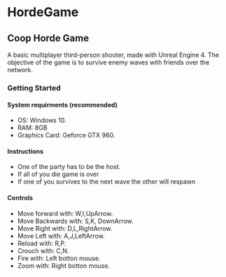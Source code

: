 # HordeGame

<h2> Coop Horde Game </h2>

A basic multiplayer third-person shooter, made with Unreal Engine 4. The objective of the game is to survive enemy waves with friends over the network. 

<h3> Getting Started </h3>
<h4> System requirments (recommended) </h4>
<ul>
	<li> OS: Windows 10.</li>
	<li> RAM: 8GB </li>
	<li> Graphics Card: Geforce GTX 960. </li>
</ul>

<h4> Instructions </h4>
<ul>
	<li>One of the party has to be the host. </li>
	<li>If all of you die game is over</li>
	<li>If one of you survives to the next wave the other will respawn</li>
</ul>

<h4> Controls </h4>
<ul>
	<li> Move forward with: W,I,UpArrow. </li>
	<li> Move Backwards with: S,K, DownArrow. </li>
	<li> Move Right with: D,L,RightArrow. </li>
	<li> Move Left with: A,J,LeftArrow. </li>
	<li> Reload with: R,P. </li>
	<li> Crouch with: C,N. </li>
	<li> Fire with: Left botton mouse. </li>
	<li> Zoom with: Right botton mouse. </li>
</ul>
 